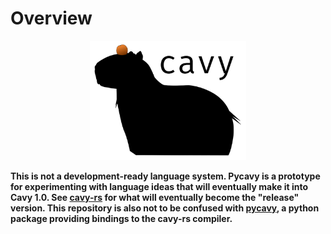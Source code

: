 # Overview

<div align="center">
<img src="/assets/cavy_small.png" width=250 alt="Cavy logo: a capybara with an orange on its head."></img>
</div>

**This is not a development-ready language system. Pycavy is a prototype for
experimenting with language ideas that will eventually make it into Cavy 1.0.
See [cavy-rs](https://github.com/mcncm/cavy-rs) for what will eventually become
the "release" version. This repository is also not to be confused with [pycavy](https://github.com/mcncm/pycavy), a python package providing bindings to the cavy-rs compiler.**
